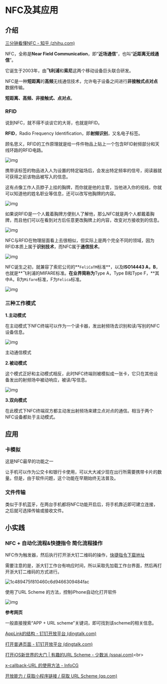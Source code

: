 # NFC及其应用

## 介绍

[三分钟看懂NFC - 知乎 (zhihu.com)](https://zhuanlan.zhihu.com/p/43135025)

NFC，全称是**Near Field Communication**，即“**近场通信**”，也叫“**近距离无线通信**”。

它诞生于2003年，由**飞利浦**和**索尼**这两个移动设备巨头联合研发。



NFC是一种**短距离**的**高频**无线通信技术，允许电子设备之间进行**非接触式点对点**数据传输。

**短距离、高频、非接触式、点对点**。

### RFID

说到NFC，就不得不谈谈它的大哥，也就是RFID。



**RFID**，Radio Frequency Identification，即**射频识别**，又名电子标签。

顾名思义，RFID的工作原理就是给一件件物品上贴上一个包含RFID射频部分和天线环路的RFID电路。





![img](https://philfan-pic.oss-cn-beijing.aliyuncs.com/img/v2-aa539569eb2e245756c3b381f459b357_1440w.webp)





携带该标签的物品进入人为设置的特定磁场后，会发出特定频率的信号，阅读器就可获得之前该物品被写入的信息。

这有点像工作人员脖子上挂的胸牌，而你就是他的主管，当他进入你的视线，你就可以知道他的姓名职业等信息，还可以改写他胸牌的内容。

![img](https://philfan-pic.oss-cn-beijing.aliyuncs.com/img/v2-66f09419c29d831c51389f0503588ffc_1440w.webp)

如果说RFID是一个人戴着胸牌方便别人了解他，那么NFC就是两个人都戴着胸牌，而且他们可以在看到对方后任意更改胸牌上的内容，改变对方接收到的信息。

![img](https://philfan-pic.oss-cn-beijing.aliyuncs.com/img/v2-909bbfcd833d77986097b14819c3f42f_1440w.webp)

NFC与RFID在物理层面看上去很相似，但实际上是两个完全不同的领域，因为RFID本质上属于**识别技术**，而NFC属于**通信技术**。

![img](https://philfan-pic.oss-cn-beijing.aliyuncs.com/img/v2-68b289f254b8d6ea9009e018370b7edc_1440w.webp)

NFC诞生之初，就兼容了索尼公司的**`FeliCaTM`标准**，以及**ISO14443 A，B**，也就是**飞利浦的MIFARE标准。**在业界简称为**Type A，Type B和Type F，**其中A，B为`Mifare`标准，F为`Felica`标准。

![img](https://philfan-pic.oss-cn-beijing.aliyuncs.com/img/v2-9c54e744634ceeae61c447d2800bd297_1440w.webp)





###  三种工作模式

**1.主动模式**

在主动模式下NFC终端可以作为一个读卡器，发出射频场去识别和读/写别的NFC设备信息。

![img](https://philfan-pic.oss-cn-beijing.aliyuncs.com/img/v2-42b01c8d4bf27423450d09c6ebc28a5e_1440w.webp)

主动通信模式

**2.被动模式**

这个模式正好和主动模式相反，此时NFC终端则被模拟成一张卡，它只在其他设备发出的射频场中被动响应，被读/写信息。

![img](https://philfan-pic.oss-cn-beijing.aliyuncs.com/img/v2-f0e1d813851749d6547449f7553fcaea_1440w.webp)

**3.双向模式**

在此模式下NFC终端双方都主动发出射频场来建立点对点的通信。相当于两个NFC设备都处于主动模式。

## 应用

### 卡模拟

这是NFC最早的功能之一

让手机可以作为公交卡和银行卡使用，可以大大减少现在出行所需要携带卡片的数量。但是，由于软件问题，这个功能在早期始终无法普及。

### **文件传输**

类似于手机蓝牙，在两台手机都将NFC功能开启后，将手机靠近即可建立连接，之后就可选择传输或接收文件。



## 小实践

### NFC + 自动化流程&快捷指令 简化流程操作

NFC作为触发器，然后执行打开浙大钉二维码的操作，[快捷指令下载地址](https://www.icloud.com/shortcuts/38a3b78d869447e194c92a13d27eee20)

需要注意的是，浙大钉工作台有响应时间，所以采取先加载工作台界面，然后再打开浙大钉二维码的方式进行。

![1c489475f810460c6d9466309484fac](https://philfan-pic.oss-cn-beijing.aliyuncs.com/img/1c489475f810460c6d9466309484fac.jpg)

使用了URL Scheme 的方法，控制iPhone自动化打开软件

![img](https://philfan-pic.oss-cn-beijing.aliyuncs.com/img/175f446d-e2a5-4f60-92bb-2588cd6406ba.png)

**参考网页**

一般直接搜索“APP + URL scheme”关键词，即可找到该scheme的相关信息。

[AppLink的结构 - 钉钉开放平台 (dingtalk.com)](https://open.dingtalk.com/document/isvapp/applink-structure)<br>

[打开普通页面 - 钉钉开放平台 (dingtalk.com)](https://open.dingtalk.com/document/isvapp/applink-open-normal-page)<br>

[打开iOS新世界的大门 | 有趣的URL Scheme - 少数派 (sspai.com)](https://sspai.com/post/81278#!)<br>

[x-callback-URL 的使用方法 - InfoCG](https://www.infocg.cn/jishufenxiang/155012.html)<br>

[开放能力 / 获取小程序链接 / 获取 URL Scheme (qq.com)](https://developers.weixin.qq.com/miniprogram/dev/framework/open-ability/url-scheme.html)